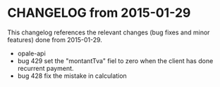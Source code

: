 CHANGELOG from 2015-01-29
===================

This changelog references the relevant changes (bug fixes and minor features) done
from 2015-01-29.

 * opale-api
  * bug 429 set the "montantTva" fiel to zero when the client has done recurrent payment.
  * bug 428 fix the mistake in calculation
  


  

